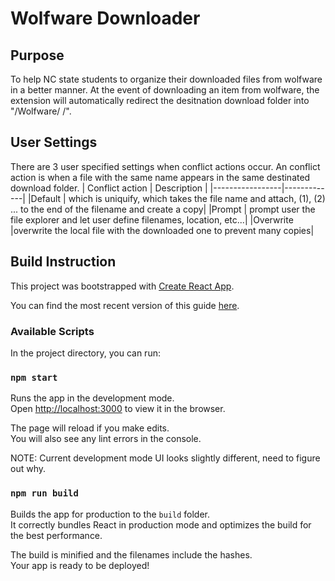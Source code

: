 # Wolfware Downloader

## Purpose
To help NC state students to organize their downloaded files from wolfware in a better manner. At the event of downloading an item from wolfware, the extension will automatically redirect the desitnation download folder into "/Wolfware/ <Class Code> /".

## User Settings
There are 3 user specified settings when conflict actions occur. An conflict action is when a file with the same name appears in the same destinated download folder. 
| Conflict action | Description |
|-----------------|-------------|
|Default          | which is uniquify, which takes the file name and attach, (1), (2) ... to the end of the filename and create a copy|
|Prompt           | prompt user the file explorer and let user define filenames, location, etc...|
|Overwrite        |overwrite the local file with the downloaded one to prevent many copies| 


## Build Instruction

This project was bootstrapped with [Create React App](https://github.com/facebookincubator/create-react-app).

You can find the most recent version of this guide [here](https://github.com/facebookincubator/create-react-app/blob/master/packages/react-scripts/template/README.md).

### Available Scripts

In the project directory, you can run:

### `npm start`

Runs the app in the development mode.<br>
Open [http://localhost:3000](http://localhost:3000) to view it in the browser.

The page will reload if you make edits.<br>
You will also see any lint errors in the console.

NOTE: Current development mode UI looks slightly different, need to figure out why. 

### `npm run build`

Builds the app for production to the `build` folder.<br>
It correctly bundles React in production mode and optimizes the build for the best performance.

The build is minified and the filenames include the hashes.<br>
Your app is ready to be deployed!

